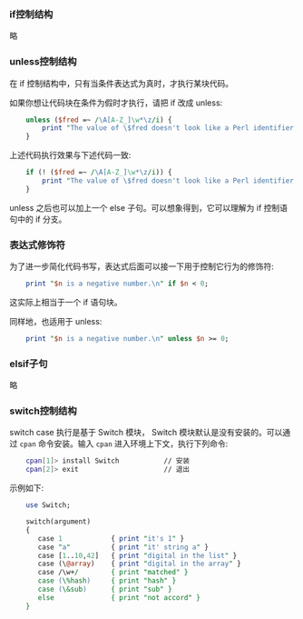 
### if控制结构

略


### unless控制结构

在 if 控制结构中，只有当条件表达式为真时，才执行某块代码。

如果你想让代码块在条件为假时才执行，请把 if 改成 unless:
```pl
    unless ($fred =~ /\A[A-Z_]\w*\z/i) {
        print "The value of \$fred doesn't look like a Perl identifier name.\n";
    }
```
上述代码执行效果与下述代码一致:
```pl
    if (! ($fred =~ /\A[A-Z_]\w*\z/i)) {
        print "The value of \$fred doesn't look like a Perl identifier name.\n";
    }
```

unless 之后也可以加上一个 else 子句。可以想象得到，它可以理解为 if 控制语句中的 if 分支。


### 表达式修饰符

为了进一步简化代码书写，表达式后面可以接一下用于控制它行为的修饰符:
```pl
    print "$n is a negative number.\n" if $n < 0;
```
这实际上相当于一个 if 语句块。

同样地，也适用于 unless:
```pl
    print "$n is a negative number.\n" unless $n >= 0;
```


### elsif子句

略


### switch控制结构

switch case 执行是基于 Switch 模块， Switch 模块默认是没有安装的。可以通过 `cpan` 命令安装。输入 `cpan` 进入环境上下文，执行下列命令:
```sh
    cpan[1]> install Switch           // 安装
    cpan[2]> exit                     // 退出
```

示例如下:
```pl
    use Switch;

    switch(argument)
    {
       case 1            { print "it's 1" }
       case "a"          { print "it' string a" }
       case [1..10,42]   { print "digital in the list" }
       case (\@array)    { print "digital in the array" }
       case /\w+/        { print "matched" }
       case (\%hash)     { print "hash" }
       case (\&sub)      { print "sub" }
       else              { print "not accord" }
    }
```

